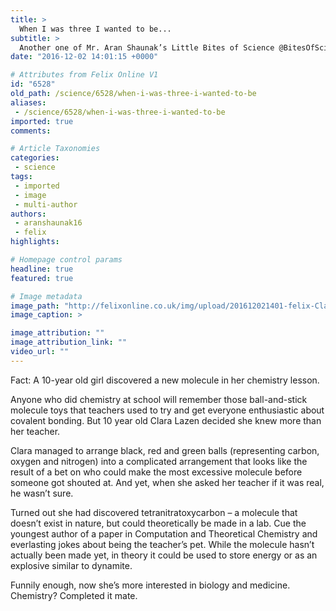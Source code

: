 ```yaml
---
title: >
  When I was three I wanted to be...
subtitle: >
  Another one of Mr. Aran Shaunak’s Little Bites of Science @BitesOfScience
date: "2016-12-02 14:01:15 +0000"

# Attributes from Felix Online V1
id: "6528"
old_path: /science/6528/when-i-was-three-i-wanted-to-be
aliases:
 - /science/6528/when-i-was-three-i-wanted-to-be
imported: true
comments:

# Article Taxonomies
categories:
 - science
tags:
 - imported
 - image
 - multi-author
authors:
 - aranshaunak16
 - felix
highlights:

# Homepage control params
headline: true
featured: true

# Image metadata
image_path: "http://felixonline.co.uk/img/upload/201612021401-felix-Clara.jpg"
image_caption: >

image_attribution: ""
image_attribution_link: ""
video_url: ""
---
```


Fact: A 10-year old girl discovered a new molecule in her chemistry lesson.

Anyone who did chemistry at school will remember those ball-and-stick molecule toys that teachers used to try and get everyone enthusiastic about covalent bonding. But 10 year old Clara Lazen decided she knew more than her teacher.

Clara managed to arrange black, red and green balls (representing carbon, oxygen and nitrogen) into a complicated arrangement that looks like the result of a bet on who could make the most excessive molecule before someone got shouted at. And yet, when she asked her teacher if it was real, he wasn’t sure.

Turned out she had discovered tetranitratoxycarbon – a molecule that doesn’t exist in nature, but could theoretically be made in a lab. Cue the youngest author of a paper in Computation and Theoretical Chemistry and everlasting jokes about being the teacher’s pet. While the molecule hasn’t actually been made yet, in theory it could be used to store energy or as an explosive similar to dynamite.

Funnily enough, now she’s more interested in biology and medicine. Chemistry? Completed it mate.
